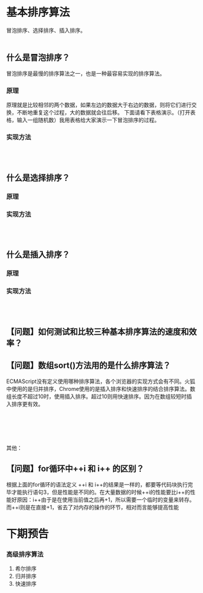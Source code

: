 # 基本排序算法
冒泡排序、选择排序、插入排序。
<br/>
<br/>

## 什么是冒泡排序？
冒泡排序是最慢的排序算法之一，也是一种最容易实现的排序算法。
### 原理
原理就是比较相邻的两个数据，如果左边的数据大于右边的数据，则将它们进行交换，不断地重复这个过程，大的数据就会往后移。
下面请看下表格演示。（打开表格，输入一组随机数）我用表格给大家演示一下冒泡排序的过程。
### 实现方法
<br/>
<br/>

## 什么是选择排序？
### 原理

### 实现方法
<br/>
<br/>

## 什么是插入排序？
### 原理
### 实现方法
<br/>
<br/>

## 【问题】如何测试和比较三种基本排序算法的速度和效率？

## 【问题】数组sort()方法用的是什么排序算法？
ECMAScript没有定义使用哪种排序算法，各个浏览器的实现方式会有不同。火狐中使用的是归并排序，Chrome使用的是插入排序和快速排序的结合排序算法。数组长度不超过10时，使用插入排序。超过10则用快速排序。因为在数组较短时插入排序更有效。

<br/>
<br/>
<br/>
<br/>


其他：
## 【问题】for循环中++i 和 i++ 的区别？
根据上面的for循环的语法定义 ++i 和 i++的结果是一样的，都要等代码块执行完毕才能执行语句3，但是性能是不同的。在大量数据的时候++i的性能要比i++的性能好原因：i++由于是在使用当前值之后再+1，所以需要一个临时的变量来转存。而++i则是在直接+1，省去了对内存的操作的环节，相对而言能够提高性能

# 下期预告
### 高级排序算法
1. 希尔排序
2. 归并排序
3. 快速排序